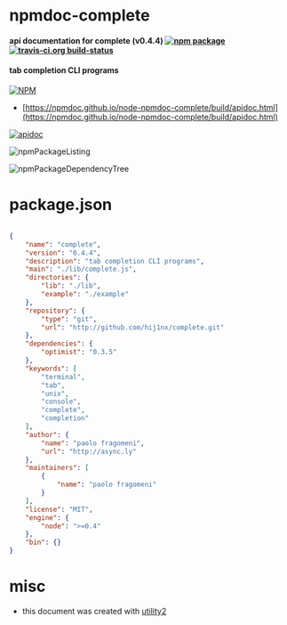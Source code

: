 # npmdoc-complete

#### api documentation for  complete (v0.4.4)  [![npm package](https://img.shields.io/npm/v/npmdoc-complete.svg?style=flat-square)](https://www.npmjs.org/package/npmdoc-complete) [![travis-ci.org build-status](https://api.travis-ci.org/npmdoc/node-npmdoc-complete.svg)](https://travis-ci.org/npmdoc/node-npmdoc-complete)

#### tab completion CLI programs

[![NPM](https://nodei.co/npm/complete.png?downloads=true&downloadRank=true&stars=true)](https://www.npmjs.com/package/complete)

- [https://npmdoc.github.io/node-npmdoc-complete/build/apidoc.html](https://npmdoc.github.io/node-npmdoc-complete/build/apidoc.html)

[![apidoc](https://npmdoc.github.io/node-npmdoc-complete/build/screenCapture.buildCi.browser.%252Ftmp%252Fbuild%252Fapidoc.html.png)](https://npmdoc.github.io/node-npmdoc-complete/build/apidoc.html)

![npmPackageListing](https://npmdoc.github.io/node-npmdoc-complete/build/screenCapture.npmPackageListing.svg)

![npmPackageDependencyTree](https://npmdoc.github.io/node-npmdoc-complete/build/screenCapture.npmPackageDependencyTree.svg)



# package.json

```json

{
    "name": "complete",
    "version": "0.4.4",
    "description": "tab completion CLI programs",
    "main": "./lib/complete.js",
    "directories": {
        "lib": "./lib",
        "example": "./example"
    },
    "repository": {
        "type": "git",
        "url": "http://github.com/hij1nx/complete.git"
    },
    "dependencies": {
        "optimist": "0.3.5"
    },
    "keywords": [
        "terminal",
        "tab",
        "unix",
        "console",
        "complete",
        "completion"
    ],
    "author": {
        "name": "paolo fragomeni",
        "url": "http://async.ly"
    },
    "maintainers": [
        {
            "name": "paolo fragomeni"
        }
    ],
    "license": "MIT",
    "engine": {
        "node": ">=0.4"
    },
    "bin": {}
}
```



# misc
- this document was created with [utility2](https://github.com/kaizhu256/node-utility2)
